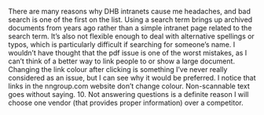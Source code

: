 There are many reasons why DHB intranets cause me headaches, and bad search is one of the first on the list. Using a search term brings up archived documents from years ago rather than a simple intranet page related to the search term. It’s also not flexible enough to deal with alternative spellings or typos, which is particularly difficult if searching for someone’s name.
I wouldn’t have thought that the pdf issue is one of the worst mistakes, as I can’t think of a better way to link people to or show a large document.
Changing the link colour after clicking is something I’ve never really considered as an issue, but I can see why it would be preferred. I notice that links in the nngroup.com website don’t change colour.
Non-scannable text goes without saying.
10.	Not answering questions is a definite reason I will choose one vendor (that provides proper information) over a competitor.
